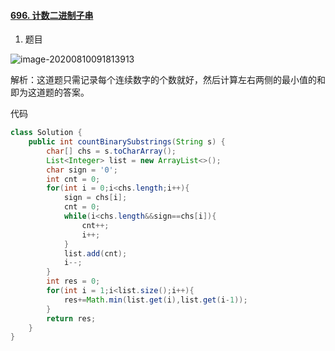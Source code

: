 #### [696. 计数二进制子串](https://leetcode-cn.com/problems/count-binary-substrings/)

1. 题目

![image-20200810091813913](https://i.loli.net/2020/08/10/JCsb4yD8KoH6mqa.png)

解析：这道题只需记录每个连续数字的个数就好，然后计算左右两侧的最小值的和即为这道题的答案。

代码

```java
class Solution {
    public int countBinarySubstrings(String s) {
        char[] chs = s.toCharArray();
        List<Integer> list = new ArrayList<>();
        char sign = '0';
        int cnt = 0;
        for(int i = 0;i<chs.length;i++){
            sign = chs[i];
            cnt = 0;
            while(i<chs.length&&sign==chs[i]){
                cnt++;
                i++;
            }
            list.add(cnt);
            i--;
        }
        int res = 0;
        for(int i = 1;i<list.size();i++){
            res+=Math.min(list.get(i),list.get(i-1));
        }
        return res;
    }
}
```




